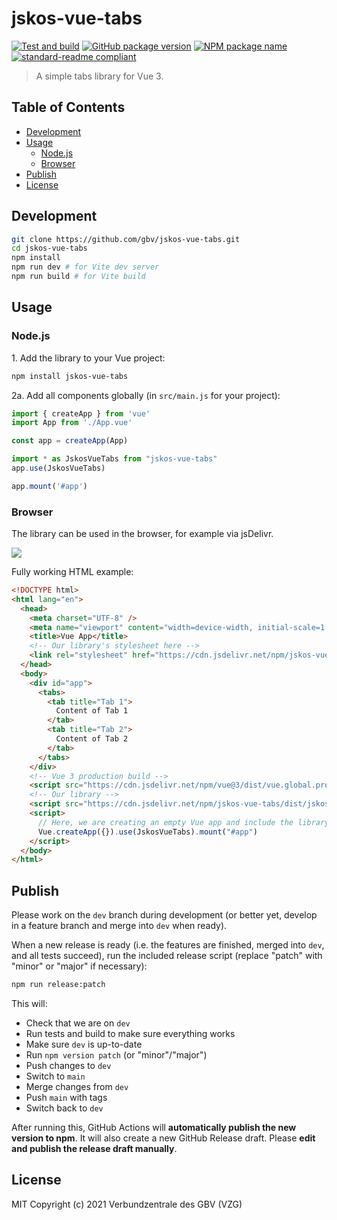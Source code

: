 # jskos-vue-tabs
[![Test and build](https://github.com/gbv/jskos-vue-tabs/actions/workflows/test-and-build.yml/badge.svg)](https://github.com/gbv/jskos-vue-tabs/actions/workflows/test-and-build.yml)
[![GitHub package version](https://img.shields.io/github/package-json/v/gbv/jskos-vue-tabs.svg?label=version)](https://github.com/gbv/jskos-vue-tabs)
[![NPM package name](https://img.shields.io/badge/npm-jskos--vue--tabs-blue.svg)](https://www.npmjs.com/package/jskos-vue-tabs)
[![standard-readme compliant](https://img.shields.io/badge/readme%20style-standard-brightgreen.svg)](https://github.com/RichardLitt/standard-readme)

> A simple tabs library for Vue 3.

## Table of Contents <!-- omit in toc -->
- [Development](#development)
- [Usage](#usage)
  - [Node.js](#nodejs)
  - [Browser](#browser)
- [Publish](#publish)
- [License](#license)

## Development
```bash
git clone https://github.com/gbv/jskos-vue-tabs.git
cd jskos-vue-tabs
npm install
npm run dev # for Vite dev server
npm run build # for Vite build
```

## Usage
### Node.js

1\. Add the library to your Vue project:
```bash
npm install jskos-vue-tabs
```

2a. Add all components globally (in `src/main.js` for your project):
```js
import { createApp } from 'vue'
import App from './App.vue'

const app = createApp(App)

import * as JskosVueTabs from "jskos-vue-tabs"
app.use(JskosVueTabs)

app.mount('#app')
```

### Browser
The library can be used in the browser, for example via jsDelivr.

[![](https://data.jsdelivr.com/v1/package/npm/jskos-vue-tabs/badge?style=rounded)](https://www.jsdelivr.com/package/npm/jskos-vue-tabs)

Fully working HTML example:
```html
<!DOCTYPE html>
<html lang="en">
  <head>
    <meta charset="UTF-8" />
    <meta name="viewport" content="width=device-width, initial-scale=1.0" />
    <title>Vue App</title>
    <!-- Our library's stylesheet here -->
    <link rel="stylesheet" href="https://cdn.jsdelivr.net/npm/jskos-vue-tabs/dist/style.css">
  </head>
  <body>
    <div id="app">
      <tabs>
        <tab title="Tab 1">
          Content of Tab 1
        </tab>
        <tab title="Tab 2">
          Content of Tab 2
        </tab>
      </tabs>
    </div>
    <!-- Vue 3 production build -->
    <script src="https://cdn.jsdelivr.net/npm/vue@3/dist/vue.global.prod.js"></script>
    <!-- Our library -->
    <script src="https://cdn.jsdelivr.net/npm/jskos-vue-tabs/dist/jskos-vue-tabs.umd.min.js"></script>
    <script>
      // Here, we are creating an empty Vue app and include the library as a plugin.
      Vue.createApp({}).use(JskosVueTabs).mount("#app")
    </script>
  </body>
</html>
```

## Publish
Please work on the `dev` branch during development (or better yet, develop in a feature branch and merge into `dev` when ready).

When a new release is ready (i.e. the features are finished, merged into `dev`, and all tests succeed), run the included release script (replace "patch" with "minor" or "major" if necessary):

```bash
npm run release:patch
```

This will:
- Check that we are on `dev`
- Run tests and build to make sure everything works
- Make sure `dev` is up-to-date
- Run `npm version patch` (or "minor"/"major")
- Push changes to `dev`
- Switch to `main`
- Merge changes from `dev`
- Push `main` with tags
- Switch back to `dev`

After running this, GitHub Actions will **automatically publish the new version to npm**. It will also create a new GitHub Release draft. Please **edit and publish the release draft manually**.

## License
MIT Copyright (c) 2021 Verbundzentrale des GBV (VZG)
